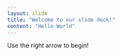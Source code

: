 ```yaml
---
layout: slide
title: "Welcome to our slide deck!"
content: "Hello World"
---
```


Use the right arrow to begin!
